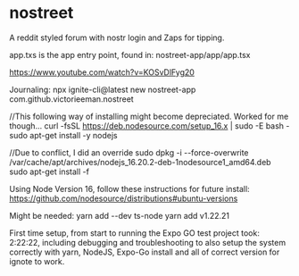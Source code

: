 # nostreet
A reddit styled forum with nostr login and Zaps for tipping.

app.txs is the app entry point, found in: nostreet-app/app/app.tsx

https://www.youtube.com/watch?v=KOSvDlFyg20

Journaling:
npx ignite-cli@latest new nostreet-app
com.github.victorieeman.nostreet

//This following way of installing might become depreciated. Worked for me though...
curl -fsSL https://deb.nodesource.com/setup_16.x | sudo -E bash -
sudo apt-get install -y nodejs

//Due to conflict, I did an override
sudo dpkg -i --force-overwrite /var/cache/apt/archives/nodejs_16.20.2-deb-1nodesource1_amd64.deb
sudo apt-get install -f

Using Node Version 16, follow these instructions for future install: https://github.com/nodesource/distributions#ubuntu-versions

Might be needed:
yarn add --dev ts-node
yarn add v1.22.21

First time setup, from start to running the Expo GO test project took: 2:22:22, including debugging and troubleshooting to also setup the system correctly with yarn, NodeJS, Expo-Go install and all of correct version for ignote to work.
